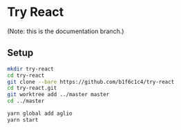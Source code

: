 # Try React

(Note: this is the documentation branch.)

## Setup

```bash
mkdir try-react
cd try-react
git clone --bare https://github.com/b1f6c1c4/try-react
cd try-react.git
git worktree add ../master master
cd ../master

yarn global add aglio
yarn start
```

